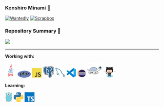 ### Kenshiro Minami 🐾

[![Wantedly](https://img.shields.io/badge/Wantedly-v.2020-ff7964.svg?style=for-the-badge)](https://www.wantedly.com/users/21969437)
[![Scrapbox](https://img.shields.io/static/v1?label=Scrapbox&message=v.2020&color=success&style=for-the-badge)](https://scrapbox.io/kenminami-dev/)
<br>

### Repository Summary 🚀
[![](https://raw.githubusercontent.com/Ken46373/Ken46373/master/profile-summary-card-output/solarized/1-repos-per-language.svg)](https://github.com/vn7n24fzkq/github-profile-summary-cards)

---

**Working with:**

<img src="icons/java.png" title="Java"/>
<img src="icons/php.png" title="PHP"/>
<img src="icons/javascript.png" title="JavaScript"/>
<img src="icons/postgre.png" title="PostgreSQL"/>
<img src="icons/mysql.png" title="MySQL"/>
<img src="icons/vscode.png" title="VSCode"/>
<img src="icons/eclipse.png" title="Eclipse"/>
<img src="icons/tortoisesvn.png" title="TortoiseSVN"/>
<img src="icons/github.png" title="GitHub"/>

**Learning:**

<img src="icons/golang.png" title="Golang"/>
<img src="icons/python.png" title="Python"/>
<img src="icons/typescript.png" title="TypeScript"/>
